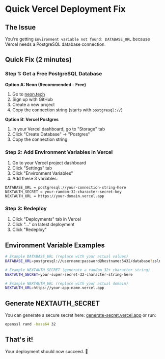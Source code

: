 # Quick Vercel Deployment Fix

## The Issue
You're getting `Environment variable not found: DATABASE_URL` because Vercel needs a PostgreSQL database connection.

## Quick Fix (2 minutes)

### Step 1: Get a Free PostgreSQL Database

**Option A: Neon (Recommended - Free)**
1. Go to [neon.tech](https://neon.tech/)
2. Sign up with GitHub
3. Create a new project
4. Copy the connection string (starts with `postgresql://`)

**Option B: Vercel Postgres**
1. In your Vercel dashboard, go to "Storage" tab
2. Click "Create Database" → "Postgres"  
3. Copy the connection string

### Step 2: Add Environment Variables in Vercel

1. Go to your Vercel project dashboard
2. Click "Settings" tab
3. Click "Environment Variables"
4. Add these 3 variables:

```
DATABASE_URL = postgresql://your-connection-string-here
NEXTAUTH_SECRET = your-random-32-character-secret-key
NEXTAUTH_URL = https://your-domain.vercel.app
```

### Step 3: Redeploy

1. Click "Deployments" tab in Vercel
2. Click "..." on latest deployment
3. Click "Redeploy"

## Environment Variable Examples

```bash
# Example DATABASE_URL (replace with your actual values)
DATABASE_URL=postgresql://username:password@hostname:5432/database?sslmode=require

# Example NEXTAUTH_SECRET (generate a random 32+ character string)
NEXTAUTH_SECRET=your-super-secret-32-character-string-here

# Example NEXTAUTH_URL (replace with your actual domain)
NEXTAUTH_URL=https://your-app-name.vercel.app
```

## Generate NEXTAUTH_SECRET

You can generate a secure secret here: [generate-secret.vercel.app](https://generate-secret.vercel.app/) or run:

```bash
openssl rand -base64 32
```

## That's it! 
Your deployment should now succeed. 🚀